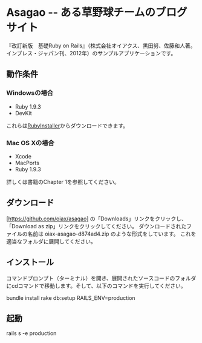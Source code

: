 Asagao -- ある草野球チームのブログサイト
========================================

『改訂新版　基礎Ruby on Rails』（株式会社オイアクス、黒田努、佐藤和人著。インプレス・ジャパン刊、2012年）のサンプルアプリケーションです。


動作条件
--------

### Windowsの場合 ###

* Ruby 1.9.3
* DevKit

これらは[RubyInstaller](http://rubyinstaller.org/)からダウンロードできます。

### Mac OS Xの場合 ###

* Xcode
* MacPorts
* Ruby 1.9.3

詳しくは書籍のChapter 1を参照してください。


ダウンロード
------------

[https://github.com/oiax/asagao] の「Downloads」リンクをクリックし、「Download as zip」リンクをクリックしてください。
ダウンロードされたファイルの名前は oiax-asagao-d874ad4.zip のような形式をしています。
これを適当なフォルダに展開してください。


インストール
------------

コマンドプロンプト（ターミナル）を開き、展開されたソースコードのフォルダにcdコマンドで移動します。そして、以下のコマンドを実行してください。

  bundle install
  rake db:setup RAILS_ENV=production


起動
----

  rails s -e production
